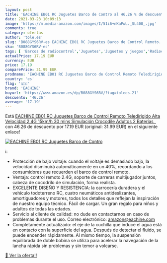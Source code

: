 ```yaml
---
layout: post
title: 'EACHINE EB01 RC Juguetes Barco de Contro al 46.26 % de descuento'
date: 2021-03-23 10:09:13
image: 'https://m.media-amazon.com/images/I/51i6+nKaPwL._SL400_.jpg'
comments: true
category: ofertas
author: 'tole.es'
slug: 'B088GYS6RV-es EACHINE EB01 RC Juguetes Barco de Control Remoto...'
sku: 'B088GYS6RV-es'
tags: [ 'Barcos de radiocontrol','Juguetes','Juguetes y juegos','Radiocontrol','Vehículos de juguete para niños','eachine','juguetes', ]
actualPrice: 17.19 EUR
currency: EUR
price: 17.19
comparePrice: 31.99 EUR
prodname: 'EACHINE EB01 RC Juguetes Barco de Control Remoto Teledirigido Alta Velocidad 2.4G 15km/h 30 mins Simulación Crocodile Adultos 2 Baterías  '
country: 'es'
flag: '🇪🇸'
brand: 'EACHINE'
buyurl: 'https://www.amazon.es/dp/B088GYS6RV/?tag=tolees-21'
descuento: '46.26'
average: '17.19'
---
```


Está [EACHINE EB01 RC Juguetes Barco de Control Remoto Teledirigido Alta Velocidad 2.4G 15km/h 30 mins Simulación Crocodile Adultos 2 Baterías  ](https://www.amazon.es/dp/B088GYS6RV/?tag=tolees-21) con 46.26 de descuento por 17.19 EUR (original: 31.99 EUR) en el siguiente enlace!

[![EACHINE EB01 RC Juguetes Barco de Contro](https://m.media-amazon.com/images/I/51i6+nKaPwL._SL400_.jpg)](https://www.amazon.es/dp/B088GYS6RV/?tag=tolees-21)

ℹ️:

- Protección de bajo voltaje: cuando el voltaje es demasiado bajo, la velocidad disminuirá automáticamente en un 40%, recordando a los consumidores que recuerden el barco de control remoto.
- Ventaja: control remoto 2.4G, soporte de carreras multijugador juntos, cabeza de cocodrilo de simulación, forma realista.
- EXCELENTE DISEÑO Y RESISTENCIA: la carrocería duradera y el vehículo todoterreno RC, cuatro neumáticos antideslizantes, amortiguadores y motores, todos los detalles que reflejan la inspiración de nuestro equipo técnico. Fácil de cargar. Un gran regalo para niños y adultos de todas las edades.
- Servicio al cliente de calidad: no dude en contactarnos en caso de problemas durante el uso. Correo electrónico: amazon@eachine.com
- Completamente actualizado: el eje de la cuchilla que induce el agua está en contacto con la superficie del agua. Después de detectar el fluido, se puede encender rápidamente. Al mismo tiempo, la suspensión equilibrada de doble bobina se utiliza para acelerar la navegación de la lancha rápida sin problemas y sin temor a volcarse.

[🛒 Ver la oferta!!](https://www.amazon.es/dp/B088GYS6RV/?tag=tolees-21)
